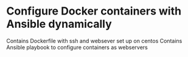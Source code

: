# Configure Docker containers with Ansible dynamically

Contains Dockerfile with ssh and websever set up on centos
Contains Ansible playbook to configure containers as webservers
